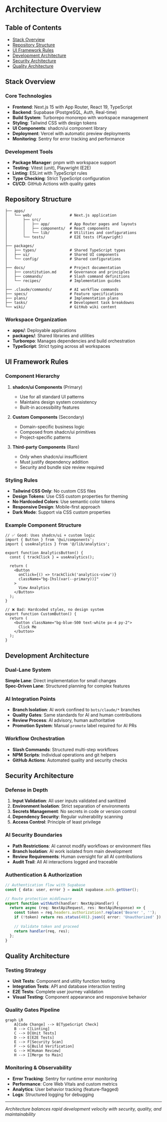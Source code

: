 # Architecture Overview

## Table of Contents
- [Stack Overview](#stack-overview)
- [Repository Structure](#repository-structure)
- [UI Framework Rules](#ui-framework-rules)
- [Development Architecture](#development-architecture)
- [Security Architecture](#security-architecture)
- [Quality Architecture](#quality-architecture)

## Stack Overview

### Core Technologies
- **Frontend**: Next.js 15 with App Router, React 19, TypeScript
- **Backend**: Supabase (PostgreSQL, Auth, Real-time)
- **Build System**: Turborepo monorepo with workspace management
- **Styling**: Tailwind CSS with design tokens
- **UI Components**: shadcn/ui component library
- **Deployment**: Vercel with automatic preview deployments
- **Monitoring**: Sentry for error tracking and performance

### Development Tools
- **Package Manager**: pnpm with workspace support
- **Testing**: Vitest (unit), Playwright (E2E)
- **Linting**: ESLint with TypeScript rules
- **Type Checking**: Strict TypeScript configuration
- **CI/CD**: GitHub Actions with quality gates

## Repository Structure

```
├── apps/
│   └── web/                 # Next.js application
│       ├── src/
│       │   ├── app/         # App Router pages and layouts
│       │   ├── components/  # React components
│       │   └── lib/         # Utilities and configurations
│       └── tests/           # E2E tests (Playwright)
│
├── packages/
│   ├── types/               # Shared TypeScript types
│   ├── ui/                  # Shared UI components
│   └── config/              # Shared configurations
│
├── docs/                    # Project documentation
│   ├── constitution.md      # Governance and principles
│   ├── commands/            # Slash command definitions
│   └── recipes/             # Implementation guides
│
├── .claude/commands/        # AI workflow commands
├── specs/                   # Feature specifications
├── plans/                   # Implementation plans
├── tasks/                   # Development task breakdowns
└── wiki/                    # GitHub wiki content
```

### Workspace Organization
- **apps/**: Deployable applications
- **packages/**: Shared libraries and utilities
- **Turborepo**: Manages dependencies and build orchestration
- **TypeScript**: Strict typing across all workspaces

## UI Framework Rules

### Component Hierarchy
1. **shadcn/ui Components** (Primary)
   - Use for all standard UI patterns
   - Maintains design system consistency
   - Built-in accessibility features

2. **Custom Components** (Secondary)
   - Domain-specific business logic
   - Composed from shadcn/ui primitives
   - Project-specific patterns

3. **Third-party Components** (Rare)
   - Only when shadcn/ui insufficient
   - Must justify dependency addition
   - Security and bundle size review required

### Styling Rules
- **Tailwind CSS Only**: No custom CSS files
- **Design Tokens**: Use CSS custom properties for theming
- **No Hardcoded Colors**: Use semantic color tokens
- **Responsive Design**: Mobile-first approach
- **Dark Mode**: Support via CSS custom properties

### Example Component Structure
```tsx
// ✅ Good: Uses shadcn/ui + custom logic
import { Button } from '@ui/components';
import { useAnalytics } from '@/lib/analytics';

export function AnalyticsButton() {
  const { trackClick } = useAnalytics();
  
  return (
    <Button 
      onClick={() => trackClick('analytics-view')}
      className="bg-[hsl(var(--primary))]"
    >
      View Analytics
    </Button>
  );
}

// ❌ Bad: Hardcoded styles, no design system
export function CustomButton() {
  return (
    <button className="bg-blue-500 text-white px-4 py-2">
      Click Me
    </button>
  );
}
```

## Development Architecture

### Dual-Lane System
**Simple Lane**: Direct implementation for small changes  
**Spec-Driven Lane**: Structured planning for complex features

### AI Integration Points
- **Branch Isolation**: AI work confined to `bots/claude/*` branches
- **Quality Gates**: Same standards for AI and human contributions
- **Review Process**: AI advisory, human authoritative
- **Promotion System**: Manual `promote` label required for AI PRs

### Workflow Orchestration
- **Slash Commands**: Structured multi-step workflows
- **NPM Scripts**: Individual operations and git helpers
- **GitHub Actions**: Automated quality and security checks

## Security Architecture

### Defense in Depth
1. **Input Validation**: All user inputs validated and sanitized
2. **Environment Isolation**: Strict separation of environments
3. **Secrets Management**: No secrets in code or version control
4. **Dependency Security**: Regular vulnerability scanning
5. **Access Control**: Principle of least privilege

### AI Security Boundaries
- **Path Restrictions**: AI cannot modify workflows or environment files
- **Branch Isolation**: AI work isolated from main development
- **Review Requirements**: Human oversight for all AI contributions
- **Audit Trail**: All AI interactions logged and traceable

### Authentication & Authorization
```typescript
// Authentication flow with Supabase
const { data: user, error } = await supabase.auth.getUser();

// Route protection middleware
export function withAuth(handler: NextApiHandler) {
  return async (req: NextApiRequest, res: NextApiResponse) => {
    const token = req.headers.authorization?.replace('Bearer ', '');
    if (!token) return res.status(401).json({ error: 'Unauthorized' });
    
    // Validate token and proceed
    return handler(req, res);
  };
}
```

## Quality Architecture

### Testing Strategy
- **Unit Tests**: Component and utility function testing
- **Integration Tests**: API and database interaction testing
- **E2E Tests**: Complete user journey validation
- **Visual Testing**: Component appearance and responsive behavior

### Quality Gates Pipeline
```mermaid
graph LR
    A[Code Change] --> B[TypeScript Check]
    B --> C[Linting]
    C --> D[Unit Tests]
    D --> E[E2E Tests]
    E --> F[Security Scan]
    F --> G[Build Verification]
    G --> H[Human Review]
    H --> I[Merge to Main]
```

### Monitoring & Observability
- **Error Tracking**: Sentry for runtime error monitoring
- **Performance**: Core Web Vitals and custom metrics
- **Analytics**: User behavior tracking (feature-flagged)
- **Logs**: Structured logging for debugging

---
*Architecture balances rapid development velocity with security, quality, and maintainability*